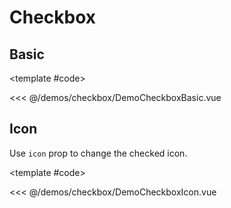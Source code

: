 # Checkbox

<!-- 👉 Basic -->
<Demo>

## Basic

<DemoCheckboxBasic />

<template #code>

<<< @/demos/checkbox/DemoCheckboxBasic.vue

</template>

</Demo>

<!-- 👉 Icon -->
<Demo>

## Icon

Use `icon` prop to change the checked icon.

<DemoCheckboxIcon />

<template #code>

<<< @/demos/checkbox/DemoCheckboxIcon.vue

</template>

</Demo>
